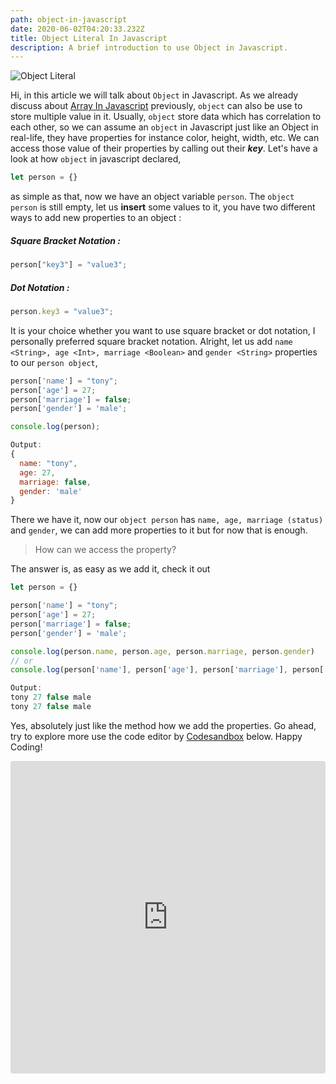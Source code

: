 ```yaml
---
path: object-in-javascript
date: 2020-06-02T04:20:33.232Z
title: Object Literal In Javascript
description: A brief introduction to use Object in Javascript.
---
```

![Object Literal](assets/object-literal.png "Object Literal")

Hi, in this article we will talk about `Object` in Javascript. As we already discuss about [Array In Javascript](https://www.bhaktidev.com/blog/array-in-javascript/) previously, `object` can also be use to store multiple value in it. Usually, `object` store data which has correlation to each other, so we can assume an `object` in Javascript just like an Object in real-life, they have properties for instance  color, height, width, etc. We can access those value of their properties by calling out their ***key***. Let's have a look at how `object` in javascript declared,

```javascript
let person = {}
```

as simple as that, now we have an object variable `person`. The `object person` is still empty, let us **insert** some values to it, you have two different ways to add new properties to an object :

##### Square Bracket Notation :

```javascript
person["key3"] = "value3";
```

##### Dot Notation :

```javascript
person.key3 = "value3";
```

It is your choice whether you want to use square bracket or dot notation, I personally preferred square bracket notation. Alright, let us add `name <String>, age <Int>, marriage <Boolean>` and `gender <String>` properties to our `person object`,

```javascript
person['name'] = "tony";
person['age'] = 27;
person['marriage'] = false;
person['gender'] = 'male';

console.log(person);
```

```javascript
Output:
{
  name: "tony",
  age: 27,
  marriage: false,
  gender: 'male'
}
```

There we have it, now our `object person` has `name, age, marriage (status)` and `gender`, we can add more properties to it but for now that is enough. 

> How can we access the property?

The answer is, as easy as we add it, check it out

```javascript
let person = {}

person['name'] = "tony";
person['age'] = 27;
person['marriage'] = false;
person['gender'] = 'male';

console.log(person.name, person.age, person.marriage, person.gender)
// or
console.log(person['name'], person['age'], person['marriage'], person['gender'])

```

```javascript
Output: 
tony 27 false male
tony 27 false male
```

 Yes, absolutely just like the method how we add the properties. Go ahead, try to explore more use the code editor by [Codesandbox](https://codesandbox.io/) below. Happy Coding!

<iframe
     src="https://codesandbox.io/embed/jolly-knuth-79d4u?autoresize=1&expanddevtools=1&fontsize=14&hidenavigation=1&theme=dark"
     style="width:100%; height:500px; border:0; border-radius: 4px; overflow:hidden;"
     title="jolly-knuth-79d4u"
     allow="accelerometer; ambient-light-sensor; camera; encrypted-media; geolocation; gyroscope; hid; microphone; midi; payment; usb; vr; xr-spatial-tracking"
     sandbox="allow-autoplay allow-forms allow-modals allow-popups allow-presentation allow-same-origin allow-scripts"
   ></iframe>